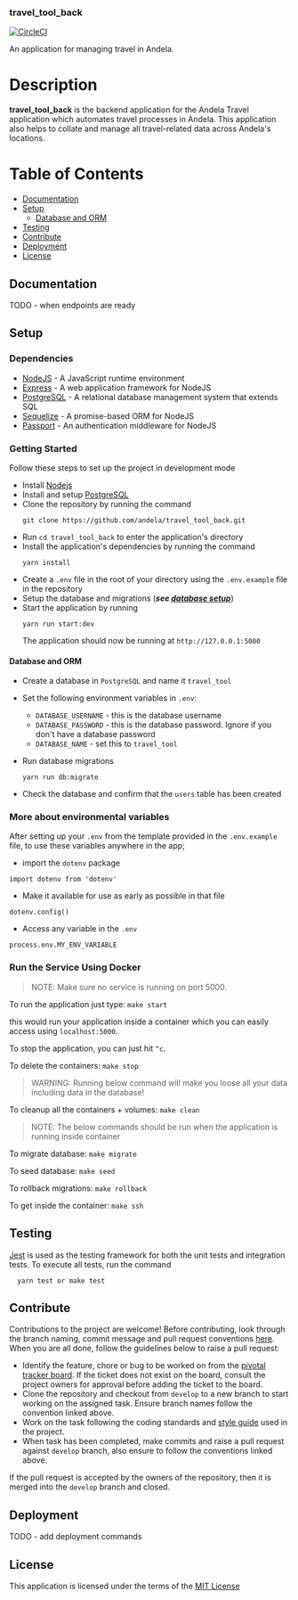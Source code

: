 ### travel_tool_back

[![CircleCI](https://circleci.com/gh/andela/travel_tool_back/tree/develop.svg?style=svg)](https://circleci.com/gh/andela/travel_tool_back/tree/develop)

An application for managing travel in Andela.

# Description

**travel_tool_back** is the backend application for the Andela Travel application which automates travel processes in Andela. This application also helps to collate and manage all travel-related data across Andela's locations.

# Table of Contents

- [Documentation](#documentation)
- [Setup](#setup)
  - [Database and ORM](#database-and-orm)
- [Testing](#testing)
- [Contribute](#contribute)
- [Deployment](#deployment)
- [License](#license)

## Documentation

TODO - when endpoints are ready

## Setup

### Dependencies

- [NodeJS](https://github.com/nodejs/node) - A JavaScript runtime environment
- [Express](https://github.com/expressjs/express) - A web application framework for NodeJS
- [PostgreSQL](https://github.com/postgres/postgres) - A relational database management system that extends SQL
- [Sequelize](https://github.com/sequelize/sequelize) - A promise-based ORM for NodeJS
- [Passport](https://github.com/jaredhanson/passport) - An authentication middleware for NodeJS

### Getting Started

Follow these steps to set up the project in development mode

- Install [Nodejs](https://nodejs.org/en/download/)
- Install and setup [PostgreSQL](https://www.postgresql.org/)
- Clone the repository by running the command
  ```
  git clone https://github.com/andela/travel_tool_back.git
  ```
- Run `cd travel_tool_back` to enter the application's directory
- Install the application's dependencies by running the command
  ```
  yarn install
  ```
- Create a `.env` file in the root of your directory using the `.env.example` file in the repository
- Setup the database and migrations (**_see [database setup](#database-and-orm, 'setting up database')_**)
- Start the application by running
  ```
  yarn run start:dev
  ```
  The application should now be running at `http://127.0.0.1:5000`

#### Database and ORM

- Create a database in `PostgreSQL` and name it `travel_tool`
- Set the following environment variables in `.env`:

  - `DATABASE_USERNAME` - this is the database username
  - `DATABASE_PASSWORD` - this is the database password. Ignore if you don't have a database password
  - `DATABASE_NAME` - set this to `travel_tool`

- Run database migrations
  ```
  yarn run db:migrate
  ```
- Check the database and confirm that the `users` table has been created

### More about environmental variables

After setting up your `.env` from the template provided in the `.env.example` file,
to use these variables anywhere in the app;

- import the `dotenv` package

```
import dotenv from 'dotenv'
```

- Make it available for use as early as possible in that file

```
dotenv.config()
```

- Access any variable in the `.env`

```
process.env.MY_ENV_VARIABLE
```

### Run the Service Using Docker

> NOTE: Make sure no service is running on port 5000.

To run the application just type: `make start`

this would run your application inside a container which you can easily access using `localhost:5000`.

To stop the application, you can just hit `^c`.

To delete the containers: `make stop`

> WARNING: Running below command will make you loose all your data including data in the database!

To cleanup all the containers + volumes: `make clean`

> NOTE: The below commands should be run when the application is running inside container

To migrate database: `make migrate`

To seed database: `make seed`

To rollback migrations: `make rollback`

To get inside the container: `make ssh`

## Testing

[Jest](https://jestjs.io) is used as the testing framework for both the unit tests and integration tests.
To execute all tests, run the command

```
  yarn test or make test
```

## Contribute

Contributions to the project are welcome! Before contributing, look through the branch naming, commit message and pull request conventions [here](https://github.com/andela/engineering-playbook/tree/master/5.%20Developing/Conventions). When you are all done, follow the guidelines below to raise a pull request:

- Identify the feature, chore or bug to be worked on from the [pivotal tracker board](https://www.pivotaltracker.com/n/projects/2184887). If the ticket does not exist on the board, consult the project owners for approval before adding the ticket to the board.
- Clone the repository and checkout from `develop` to a new branch to start working on the assigned task. Ensure branch names follow the convention linked above.
- Work on the task following the coding standards and [style guide](https://github.com/airbnb/javascript) used in the project.
- When task has been completed, make commits and raise a pull request against `develop` branch, also ensure to follow the conventions linked above.

If the pull request is accepted by the owners of the repository, then it is merged into the `develop` branch and closed.

## Deployment

TODO - add deployment commands

## License

This application is licensed under the terms of the [MIT License](https://github.com/andela/travel_tool_back/blob/develop/LICENSE)
